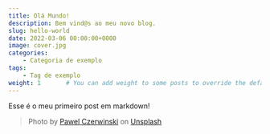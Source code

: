 ```yaml
---
title: Olá Mundo!
description: Bem vind@s ao meu novo blog.
slug: hello-world
date: 2022-03-06 00:00:00+0000
image: cover.jpg
categories:
    - Categoria de exemplo
tags:
    - Tag de exemplo
weight: 1       # You can add weight to some posts to override the default sorting (date descending)
---
```


Esse é o meu primeiro post em markdown!

> Photo by [Pawel Czerwinski](https://unsplash.com/@pawel_czerwinski) on [Unsplash](https://unsplash.com/)